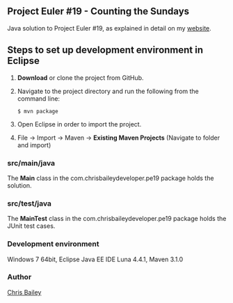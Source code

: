 ## Project Euler #19 - Counting the Sundays ##
Java solution to Project Euler #19, as explained in detail on my [website](http://chrisbaileydeveloper.com/projects/project-euler-19/).

## Steps to set up development environment in Eclipse ##
1. **Download** or clone the project from GitHub.  
2. Navigate to the project directory and run the following from the command line:
  
    `$ mvn package`

3.	Open Eclipse in order to import the project.
4.	File -> Import -> Maven -> **Existing Maven Projects** (Navigate to folder and import)  

### src/main/java ###
The **Main** class in the com.chrisbaileydeveloper.pe19 package holds the solution.

### src/test/java ###
The **MainTest** class in the com.chrisbaileydeveloper.pe19 package holds the JUnit test cases.

### Development environment ###
Windows 7 64bit, Eclipse Java EE IDE Luna 4.4.1, Maven 3.1.0

### Author ###
[Chris Bailey](http://www.chrisbaileydeveloper.com)
